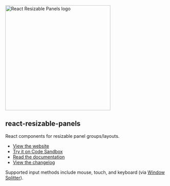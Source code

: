 <img width="328" alt="React Resizable Panels logo" src="https://user-images.githubusercontent.com/29597/210075327-faeb4ca8-31df-4dc8-a649-01d0ee3cd315.png" />

## react-resizable-panels
React components for resizable panel groups/layouts.

* [View the website](https://react-resizable-panels.vercel.app/)
* [Try it on Code Sandbox](https://codesandbox.io/s/react-resizable-panels-zf7hwd)
* [Read the documentation](https://github.com/bvaughn/react-resizable-panels/tree/main/packages/react-resizable-panels)
* [View the changelog](https://github.com/bvaughn/react-resizable-panels/blob/main/packages/react-resizable-panels/CHANGELOG.md)


Supported input methods include mouse, touch, and keyboard (via [Window Splitter](https://www.w3.org/WAI/ARIA/apg/patterns/windowsplitter/)).
